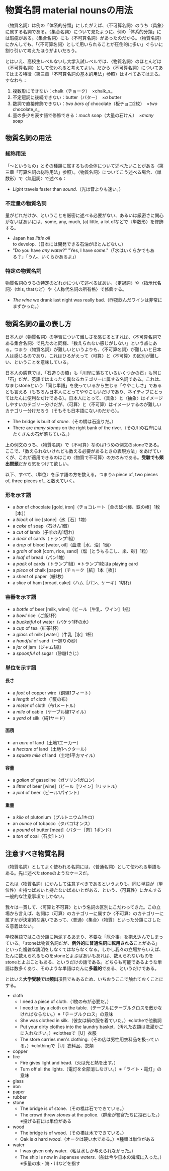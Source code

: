 # 物質名詞 material nounsの用法
〈物質名詞〉は例の「体系的分類」にしたがえば、〈不可算名詞〉のうち〈具象〉に属する名詞である。〈集合名詞〉について見たように、例の「体系的分類」には瑕疵がある。〈集合名詞〉にも〈不可算名詞〉があったのだから。〈物質名詞〉にかんしても、「〈不可算名詞〉として用いられることが圧倒的に多い」ぐらいに割り引いて考えたほうがよいだろう。

とはいえ、高校生レベルないし大学入試レベルでは、〈物質名詞〉のほとんどは〈不可算名詞〉として使われると考えてよい。だから〈不可算名詞〉についてあてはまる特徴（第三章「不可算名詞の基本的用法」参照）はすべてあてはまる。すなわち：

1. 複数形にできない：chalk（チョーク）　×chalk_s_
2. 不定冠詞に後続できない：butter（バター）　×_a_ butter
3. 数詞で直接修飾できない：_two bars of_ chocolate（板チョコ2枚）　×_two_ chocolate_s_
4. 量の多少を表す語で修飾できる：_much_ soap（大量の石けん）　×_many_ soap

## 物質名詞の用法
### 総称用法
「～というもの」とその種類に属するもの全体について述べたいことがある（第三章「可算名詞の総称用法」参照）。〈物質名詞〉についてこう述べる場合、〈単数形〉で〈無冠詞〉で述べる：

- _Light_ travels faster than _sound_.（光は音よりも速い。）

### 不定量の物質名詞
量がどれだけか、ということを厳密に述べる必要がない、あるいは厳密さに関心がないばあいには、some, any, much, (a) little, a lot ofなどで〈単数形〉を修飾する。

- Japan has _little oil_ to develop.（日本には開発できる石油がほとんどない。）
- "Do you have _any water_?" "Yes, I have _some_."（「水はいくらかでもある？」「うん、いくらかあるよ」）

### 特定の物質名詞
物質名詞のうちの特定のどれかについて述べるばあい、〈定冠詞〉や〈指示代名詞〉（this, thatなど）や〈人称代名詞の所有格〉で修飾する。

- _The wine_ we drank last night was really bad.（昨夜飲んだワインは非常にまずかった。）

## 物質名詞の量の表し方
日本人が〈物質名詞〉の学習について難しさを感じるとすれば、〈不可算名詞である集合名詞〉で見たのと同様、「数えられない感じがしない」という点にある。つまり〈物質名詞〉が難しいというよりも、〈不可算名詞〉が難しいと日本人は感じるのであり、これはひるがえって〈可算〉と〈不可算〉の区別が難しい、ということを意味している。

日本人の感覚では、「石造りの橋」も「川岸に落ちているいくつかの石」も同じ「石」だが、英語ではまったく異なるカテゴリーに属する名詞である。これは、なまじstoneという「同じ単語」を使っているから生じる「ややこしさ」であるとも言える（もちろん日本人にとってややこしいだけであり、ネイティブにとってはたんに便利なだけである）。日本人にとって、〈具象〉と〈抽象〉はイメージしやすいカテゴリー分けだが、〈可算〉と〈不可算〉はイメージするのが難しいカテゴリー分けだろう（そもそも日本語にないのだから）。

- The bridge is built of _stone_.（その橋は石造りだ。）
- There are _many stones_ on the right bank of the river.（その川の右岸にはたくさんの石が落ちている。）

上の例文のうち、〈物質名詞〉で〈不可算〉なのは1つめの例文のstoneである。ここで、「数えられないけれども数える必要があるときの表現方法」をあげていくが、これが適用できるのはこの〈物質で不可算〉の方のみである。**受験でも頻出問題**だから気をつけて欲しい。

以下、すべて、〈単位〉を示す語の方を数える。つまりa piece of, two pieces of, three pieces of...と数えていく。

### 形を示す語
- a _bar_ of chocolate [gold, iron]（チョコレート［金の延べ棒、鉄の棒］1枚［本］）
- a _block_ of ice [stone]（氷［石］1塊）
- a _cake_ of soap（石けん1個）
- a _cut_ of lamb（子羊の肉1切れ）
- a _deck_ of cards（トランプ1組）
- a _drop_ of blood [water, oil]（血液［水、油］1滴）
- a _grain_ of solt [corn, rice, sand]（塩［とうもろこし、米、砂］1粒）
- a _loaf_ of bread（パン1塊）
- a _pack_ of cards（トランプ1組）※トランプ1枚はa playing card
- a _piece_ of chalk [paper]（チョーク［紙］1本［枚］）
- a _sheet_ of paper（紙1枚）
- a _slice_ of ham [bread, cake]（ハム［パン、ケーキ］1切れ）

### 容器を示す語
- a _bottle_ of beer [milk, wine]（ビール［牛乳、ワイン］1瓶）
- a _bowl_ rice（ご飯1杯）
- a _bucketful_ of water（バケツ1杯の水）
- a _cup_ of tea（紅茶1杯）
- a _glass_ of milk [water]（牛乳［水］1杯）
- a _handful_ of sand（一握りの砂）
- a _jar_ of jam（ジャム1瓶）
- a _spoonful_ of sugar（砂糖1さじ）

### 単位を示す語
#### 長さ
- a _foot_ of copper wire（銅線1フィート）
- a _length_ of cloth（1反の布）
- a _meter_ of cloth（布1メートル）
- a _mile_ of cable（ケーブル線1マイル）
- a _yard_ of silk（絹1ヤード）

#### 面積
- an _acre_ of land（土地1エーカー）
- a _hectare_ of land（土地1ヘクタール）
- a _square mile_ of land（土地1平方マイル）

#### 容量
- a _gallon_ of gassoline（ガソリン1ガロン）
- a _litter_ of beer [wine]（ビール［ワイン］1リットル）
- a _pint_ of beer（ビール1パイント）

#### 重量
- a _kilo_ of plutonium（プルトニウム1キロ）
- an _ounce_ of tobacco（タバコ1オンス）
- a _pound_ of butter [meat]（バター［肉］1ポンド）
- a _ton_ of coal（石炭1トン）

## 注意すべき物質名詞
〈物質名詞〉としてよく使われる名詞には、〈普通名詞〉として使われる単語もある。先に述べたstoneのようなケースだ。

これは〈物質名詞〉にかんして注意すべきであるというよりも、同じ単語が〈単位性〉を持つばあいと持たないばあいとがある、という、〈可算性〉にかんする一般的な注意事項でしかない。

我々は一貫して、〈可算と不可算〉という名詞の区別にこだわってきた。この立場から言えば、名詞は〈可算〉のカテゴリーに属すか〈不可算〉のカテゴリーに属すかが決定的な違いであって、〈普通〉〈集合〉〈物質〉といった分類にさしたる意義はない。

学校英語ではこの分類に拘泥するあまり、不要な「厄介事」を抱え込んでしまっている。「stoneは物質名詞だが、**例外的に普通名詞に転用される**ことがある」といった複雑な説明をしなくてはならなくなる。しかし我々の立場からいえば、たんに数えられるものをstoneとよぶばあいもあれば、数えられないものをstoneとよぶこともある、というだけの話である。どちらも可能であるような単語は数多くあり、そのような単語はたんに**多義的**である、というだけである。

とはいえ**大学受験では頻出**項目でもあるため、いちおうここで触れておくことにする。

- cloth
    - I need a piece of cloth.（1枚の布が必要だ。）
    - I need to lay a cloth on the table.（テーブルにテーブルクロスを敷かなければならない。）※「テーブルクロス」の意味
    - She was clothed in silk.（彼女は絹の服を着ていた。）※clotheで他動詞
    - Put your dirty clothes into the laundry basket.（汚れた衣類は洗濯かごに入れなさい。）※clothesで［U］衣服
    - The store carries men's clothing.（その店は男性用衣料品を扱っている。）※clothingで［U］衣料品、衣類
- copper
- fire
    - Fire gives light and head.（火は光と熱を出す。）
    - Turn off all the lights.（電灯を全部消しなさい。）※「ライト・電灯」の意味
- glass
- iron
- paper
- rubber
- stone
    - The bridge is of stone.（その橋は石でできている。）
    - The crowd threw _stones_ at the police.（群衆が警官たちに投石した。）※投げる石には単位がある
- wood
    - The bridge is of wood.（その橋は木でできている。）
    - Oak is _a_ hard _wood_.（オークは硬い木である。）※種類は単位がある
- water
    - I was given only water.（私は水しか与えられなかった。）
    - The ship is now in Japanese _waters_.（船は今や日本の海域に入った。）※多量の水・海・川などを指す

